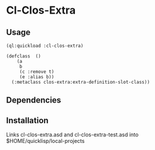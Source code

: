 # Cl-Clos-Extra

## Usage

    (ql:quickload :cl-clos-extra)
    
    (defclass  ()
        (a
         b
         (c :remove t)
         (e :alias b))
      (:metaclass clos-extra:extra-definition-slot-class))

## Dependencies

## Installation

Links cl-clos-extra.asd and cl-clos-extra-test.asd into $HOME/quicklisp/local-projects